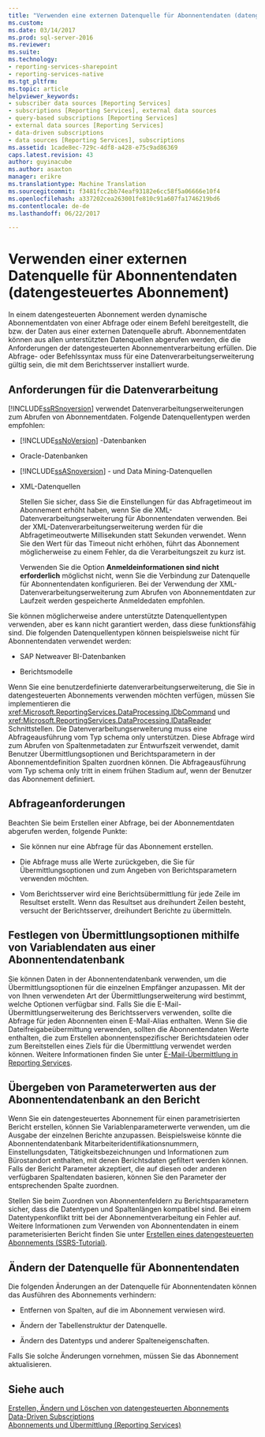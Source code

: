 ```yaml
---
title: "Verwenden eine externen Datenquelle für Abonnentendaten (datengesteuertes Abonnement) | Microsoft Docs"
ms.custom: 
ms.date: 03/14/2017
ms.prod: sql-server-2016
ms.reviewer: 
ms.suite: 
ms.technology:
- reporting-services-sharepoint
- reporting-services-native
ms.tgt_pltfrm: 
ms.topic: article
helpviewer_keywords:
- subscriber data sources [Reporting Services]
- subscriptions [Reporting Services], external data sources
- query-based subscriptions [Reporting Services]
- external data sources [Reporting Services]
- data-driven subscriptions
- data sources [Reporting Services], subscriptions
ms.assetid: 1cade8ec-729c-4df8-a428-e75c9ad86369
caps.latest.revision: 43
author: guyinacube
ms.author: asaxton
manager: erikre
ms.translationtype: Machine Translation
ms.sourcegitcommit: f3481fcc2bb74eaf93182e6cc58f5a06666e10f4
ms.openlocfilehash: a337202cea263001fe810c91a607fa1746219bd6
ms.contentlocale: de-de
ms.lasthandoff: 06/22/2017

---
```

# <a name="use-an-external-data-source-for-subscriber-data-data-driven-subscription"></a>Verwenden einer externen Datenquelle für Abonnentendaten (datengesteuertes Abonnement)
  In einem datengesteuerten Abonnement werden dynamische Abonnementdaten von einer Abfrage oder einem Befehl bereitgestellt, die bzw. der Daten aus einer externen Datenquelle abruft. Abonnementdaten können aus allen unterstützten Datenquellen abgerufen werden, die die Anforderungen der datengesteuerten Abonnementverarbeitung erfüllen. Die Abfrage- oder Befehlssyntax muss für eine Datenverarbeitungserweiterung gültig sein, die mit dem Berichtsserver installiert wurde.  
  
## <a name="data-processing-requirements"></a>Anforderungen für die Datenverarbeitung  
 [!INCLUDE[ssRSnoversion](../../includes/ssrsnoversion-md.md)] verwendet Datenverarbeitungserweiterungen zum Abrufen von Abonnementdaten. Folgende Datenquellentypen werden empfohlen:  
  
-   [!INCLUDE[ssNoVersion](../../includes/ssnoversion-md.md)] -Datenbanken  
  
-   Oracle-Datenbanken  
  
-   [!INCLUDE[ssASnoversion](../../includes/ssasnoversion-md.md)] - und Data Mining-Datenquellen  
  
-   XML-Datenquellen  
  
     Stellen Sie sicher, dass Sie die Einstellungen für das Abfragetimeout im Abonnement erhöht haben, wenn Sie die XML-Datenverarbeitungserweiterung für Abonnentendaten verwenden. Bei der XML-Datenverarbeitungserweiterung werden für die Abfragetimeoutwerte Millisekunden statt Sekunden verwendet. Wenn Sie den Wert für das Timeout nicht erhöhen, führt das Abonnement möglicherweise zu einem Fehler, da die Verarbeitungszeit zu kurz ist.  
  
     Verwenden Sie die Option **Anmeldeinformationen sind nicht erforderlich** möglichst nicht, wenn Sie die Verbindung zur Datenquelle für Abonnentendaten konfigurieren. Bei der Verwendung der XML-Datenverarbeitungserweiterung zum Abrufen von Abonnementdaten zur Laufzeit werden gespeicherte Anmeldedaten empfohlen.  
  
 Sie können möglicherweise andere unterstützte Datenquellentypen verwenden, aber es kann nicht garantiert werden, dass diese funktionsfähig sind. Die folgenden Datenquellentypen können beispielsweise nicht für Abonnentendaten verwendet werden:  
  
-   SAP Netweaver BI-Datenbanken  
  
-   Berichtsmodelle  
  
 Wenn Sie eine benutzerdefinierte datenverarbeitungserweiterung, die Sie in datengesteuerten Abonnements verwenden möchten verfügen, müssen Sie implementieren die <xref:Microsoft.ReportingServices.DataProcessing.IDbCommand> und <xref:Microsoft.ReportingServices.DataProcessing.IDataReader> Schnittstellen. Die Datenverarbeitungserweiterung muss eine Abfrageausführung vom Typ schema only unterstützen. Diese Abfrage wird zum Abrufen von Spaltenmetadaten zur Entwurfszeit verwendet, damit Benutzer Übermittlungsoptionen und Berichtsparametern in der Abonnementdefinition Spalten zuordnen können. Die Abfrageausführung vom Typ schema only tritt in einem frühen Stadium auf, wenn der Benutzer das Abonnement definiert.  
  
## <a name="query-requirements"></a>Abfrageanforderungen  
 Beachten Sie beim Erstellen einer Abfrage, bei der Abonnementdaten abgerufen werden, folgende Punkte:  
  
-   Sie können nur eine Abfrage für das Abonnement erstellen.  
  
-   Die Abfrage muss alle Werte zurückgeben, die Sie für Übermittlungsoptionen und zum Angeben von Berichtsparametern verwenden möchten.  
  
-   Vom Berichtsserver wird eine Berichtsübermittlung für jede Zeile im Resultset erstellt. Wenn das Resultset aus dreihundert Zeilen besteht, versucht der Berichtsserver, dreihundert Berichte zu übermitteln.  
  
## <a name="setting-delivery-options-using-variable-data-from-a-subscriber-database"></a>Festlegen von Übermittlungsoptionen mithilfe von Variablendaten aus einer Abonnentendatenbank  
 Sie können Daten in der Abonnentendatenbank verwenden, um die Übermittlungsoptionen für die einzelnen Empfänger anzupassen. Mit der von Ihnen verwendeten Art der Übermittlungserweiterung wird bestimmt, welche Optionen verfügbar sind. Falls Sie die E-Mail-Übermittlungserweiterung des Berichtsservers verwenden, sollte die Abfrage für jeden Abonnenten einen E-Mail-Alias enthalten. Wenn Sie die Dateifreigabeübermittung verwenden, sollten die Abonnentendaten Werte enthalten, die zum Erstellen abonnentenspezifischer Berichtsdateien oder zum Bereitstellen eines Ziels für die Übermittlung verwendet werden können. Weitere Informationen finden Sie unter [E-Mail-Übermittlung in Reporting Services](../../reporting-services/subscriptions/e-mail-delivery-in-reporting-services.md).  
  
## <a name="passing-parameter-values-from-the-subscriber-database-to-the-report"></a>Übergeben von Parameterwerten aus der Abonnentendatenbank an den Bericht  
 Wenn Sie ein datengesteuertes Abonnement für einen parametrisierten Bericht erstellen, können Sie Variablenparameterwerte verwenden, um die Ausgabe der einzelnen Berichte anzupassen. Beispielsweise könnte die Abonnentendatenbank Mitarbeiteridentifikationsnummern, Einstellungsdaten, Tätigkeitsbezeichnungen und Informationen zum Bürostandort enthalten, mit denen Berichtsdaten gefiltert werden können. Falls der Bericht Parameter akzeptiert, die auf diesen oder anderen verfügbaren Spaltendaten basieren, können Sie den Parameter der entsprechenden Spalte zuordnen.  
  
 Stellen Sie beim Zuordnen von Abonnentenfeldern zu Berichtsparametern sicher, dass die Datentypen und Spaltenlängen kompatibel sind. Bei einem Datentypenkonflikt tritt bei der Abonnementverarbeitung ein Fehler auf. Weitere Informationen zum Verwenden von Abonnentendaten in einem parameterisierten Bericht finden Sie unter [Erstellen eines datengesteuerten Abonnements &#40;SSRS-Tutorial&#41;](../../reporting-services/create-a-data-driven-subscription-ssrs-tutorial.md).  
  
## <a name="modifying-the-subscriber-data-source"></a>Ändern der Datenquelle für Abonnentendaten  
 Die folgenden Änderungen an der Datenquelle für Abonnentendaten können das Ausführen des Abonnements verhindern:  
  
-   Entfernen von Spalten, auf die im Abonnement verwiesen wird.  
  
-   Ändern der Tabellenstruktur der Datenquelle.  
  
-   Ändern des Datentyps und anderer Spalteneigenschaften.  
  
 Falls Sie solche Änderungen vornehmen, müssen Sie das Abonnement aktualisieren.  
  
## <a name="see-also"></a>Siehe auch  
 [Erstellen, Ändern und Löschen von datengesteuerten Abonnements](../../reporting-services/subscriptions/create-modify-and-delete-data-driven-subscriptions.md)   
 [Data-Driven Subscriptions](../../reporting-services/subscriptions/data-driven-subscriptions.md)   
 [Abonnements und Übermittlung &#40;Reporting Services&#41;](../../reporting-services/subscriptions/subscriptions-and-delivery-reporting-services.md)  
  
  

